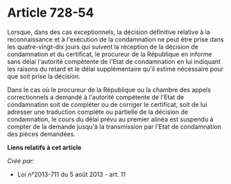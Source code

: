 # Article 728-54

Lorsque, dans des cas exceptionnels, la décision définitive relative à la reconnaissance et à l'exécution de la condamnation
ne peut être prise dans les quatre-vingt-dix jours qui suivent la réception de la décision de condamnation et du certificat,
le procureur de la République en informe sans délai l'autorité compétente de l'Etat de condamnation en lui indiquant les
raisons du retard et le délai supplémentaire qu'il estime nécessaire pour que soit prise la décision. 

Dans le cas où le procureur de la République ou la chambre des appels correctionnels a demandé à l'autorité compétente de
l'Etat de condamnation soit de compléter ou de corriger le certificat, soit de lui adresser une traduction complète ou
partielle de la décision de condamnation, le cours du délai prévu au premier alinéa est suspendu à compter de la demande
jusqu'à la transmission par l'Etat de condamnation des pièces demandées.

**Liens relatifs à cet article**

_Créé par_:

  - Loi n°2013-711 du 5 août 2013 - art. 11

